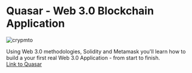 # Quasar - Web 3.0 Blockchain Application
![crypmto](https://user-images.githubusercontent.com/62543734/167756632-b7c5c644-1660-4f5a-b0a9-542904881f66.png)




Using Web 3.0 methodologies, Solidity and Metamask you'll learn how to build a your first real Web 3.0 Application - from start to finish.
<br/>
[Link to Quasar](https://quazar.netlify.app/)


